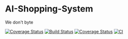 # AI-Shopping-System
We don't byte

[![Coverage Status](https://codecov.io/gh/Hardi-hood/AI-Shopping-System/branch/main/graph/badge.svg?token=XH30PUP0H5)](https://codecov.io/gh/Hardi-hood/AI-Shopping-System)
[![Build Status](https://www.travis-ci.com/Hardi-hood/AI-Shopping-System.svg?token=ENpXbvXAPqbefpT2ESg8&branch=main)](https://www.travis-ci.com/Hardi-hood/AI-Shopping-System)
[![Coverage Status](https://coveralls.io/repos/github/Hardi-hood/AI-Shopping-System/badge.svg?t=OmAle3)](https://coveralls.io/github/Hardi-hood/AI-Shopping-System)
[![CI](https://github.com/Hardi-hood/AI-Shopping-System/actions/workflows/main.yml/badge.svg)](https://github.com/Hardi-hood/AI-Shopping-System/actions/workflows/main.yml)
